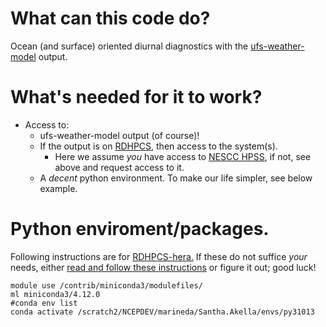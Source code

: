 # What can this code do?
Ocean (and surface) oriented diurnal diagnostics with the [ufs-weather-model](https://github.com/ufs-community/ufs-weather-model) output.

# What's needed for it to work?
- Access to:
  - ufs-weather-model output (of course)!
  - If the output is on [RDHPCS](https://docs.rdhpcs.noaa.gov/), then access to the system(s).
    - Here we assume _you_ have access to [NESCC HPSS](https://docs.rdhpcs.noaa.gov/data/nescc_hpss.html), if not, see above and request access to it.
  - A _decent_ python environment. To make our life simpler, see below example.

# Python enviroment/packages.
Following instructions are for [RDHPCS-hera.](https://docs.rdhpcs.noaa.gov/systems/hera_user_guide.html) 
If these do not suffice _your_ needs, 
either [read and follow these instructions](https://docs.rdhpcs.noaa.gov/software/python/index.html) or 
figure it out; good luck!

```
module use /contrib/miniconda3/modulefiles/
ml miniconda3/4.12.0
#conda env list
conda activate /scratch2/NCEPDEV/marineda/Santha.Akella/envs/py31013
```


